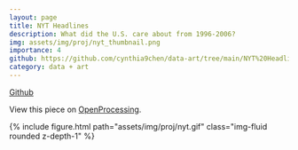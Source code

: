 ```yaml
---
layout: page
title: NYT Headlines
description: What did the U.S. care about from 1996-2006?
img: assets/img/proj/nyt_thumbnail.png
importance: 4
github: https://github.com/cynthia9chen/data-art/tree/main/NYT%20Headlines
category: data + art
---
```


<a href="https://github.com/cynthia9chen/data-art/tree/main/NYT%20Headlines"><i class="fab fa-github gh-icon"></i> Github</a>

View this piece on <a href="https://openprocessing.org/sketch/1866689">OpenProcessing</a>.


<div class="row justify-content-sm-center">
    <div class="col-sm-12 mt-3 mt-md-0">
        {% include figure.html path="assets/img/proj/nyt.gif" class="img-fluid rounded z-depth-1" %}
    </div>
</div>


